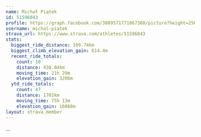 ```yaml
---
name: Michał Piątek
id: 51596843
profile: https://graph.facebook.com/3089571771067360/picture?height=256&width=256
username: michal-piatek
strava_url: https://www.strava.com/athletes/51596843
stats:
  biggest_ride_distance: 109.74km
  biggest_climb_elevation_gain: 614.4m
  recent_ride_totals:
    count: 10
    distance: 438.04km
    moving_time: 21h 29m
    elevation_gain: 3206m
  ytd_ride_totals:
    count: 47
    distance: 1702km
    moving_time: 75h 13m
    elevation_gain: 16068m
layout: strava_member
--- 
```

...
